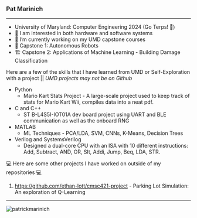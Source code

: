 ### Pat Marinich
---
- University of Maryland: Computer Engineering 2024 (Go Terps! 🐢)
- 🔌 I am interested in both hardware and software systems
- 🔭 I’m currently working on my UMD capstone courses
- 🤖 Capstone 1: Autonomous Robots
- 🏗️ Capstone 2: Applications of Machine Learning - Building Damage Classification

Here are a few of the skills that I have learned from UMD or Self-Exploration with a project || *UMD projects may not be on Github*
- Python
  - Mario Kart Stats Project - A large-scale project used to keep track of stats for Mario Kart Wii, compiles data into a neat pdf.
- C and C++
  - ST B-L4S5I-IOT01A dev board project using UART and BLE communication as well as the onboard RNG
- MATLAB
  - ML Techniques - PCA/LDA, SVM, CNNs, K-Means, Decision Trees
- Verilog and SystemsVerilog
  - Designed a dual-core CPU with an ISA with 10 different instructions: Add, Subtract, AND, OR, Slt, Addi, Jump, Beq, LDA, STR.
 

💻 Here are some other projects I have worked on outside of my repositories 💻
  1. https://github.com/ethan-lott/cmsc421-project - Parking Lot Simulation: An exploration of Q-Learning

---
<p align="left"> <img src="https://komarev.com/ghpvc/?username=PatrickMarinich&label=Profile%20views&color=0e75b6&style=flat" alt="patrickmarinich" /> </p>



<!--
**PatrickMarinich/PatrickMarinich** is a ✨ _special_ ✨ repository because its `README.md` (this file) appears on your GitHub profile.

Here are some ideas to get you started:

- 🔭 I’m currently working on ...
- 🌱 I’m currently learning ...
- 👯 I’m looking to collaborate on ...
- 🤔 I’m looking for help with ...
- 💬 Ask me about ...
- 📫 How to reach me: ...
- 😄 Pronouns: ...
- ⚡ Fun fact: ...
-->
